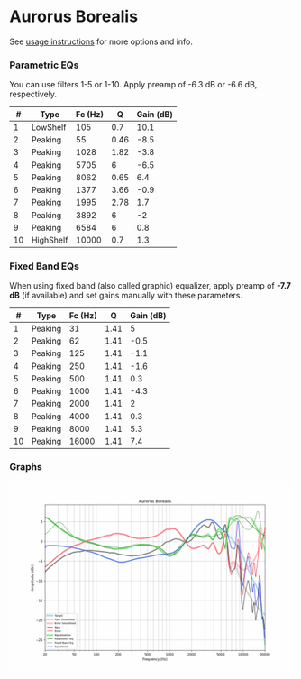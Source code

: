 # Aurorus Borealis
See [usage instructions](https://github.com/jaakkopasanen/AutoEq#usage) for more options and info.

### Parametric EQs
You can use filters 1-5 or 1-10. Apply preamp of -6.3 dB or -6.6 dB, respectively.

|   # | Type      |   Fc (Hz) |    Q |   Gain (dB) |
|-----|-----------|-----------|------|-------------|
|   1 | LowShelf  |       105 | 0.7  |        10.1 |
|   2 | Peaking   |        55 | 0.46 |        -8.5 |
|   3 | Peaking   |      1028 | 1.82 |        -3.8 |
|   4 | Peaking   |      5705 | 6    |        -6.5 |
|   5 | Peaking   |      8062 | 0.65 |         6.4 |
|   6 | Peaking   |      1377 | 3.66 |        -0.9 |
|   7 | Peaking   |      1995 | 2.78 |         1.7 |
|   8 | Peaking   |      3892 | 6    |        -2   |
|   9 | Peaking   |      6584 | 6    |         0.8 |
|  10 | HighShelf |     10000 | 0.7  |         1.3 |

### Fixed Band EQs
When using fixed band (also called graphic) equalizer, apply preamp of **-7.7 dB** (if available) and set gains manually with these parameters.

|   # | Type    |   Fc (Hz) |    Q |   Gain (dB) |
|-----|---------|-----------|------|-------------|
|   1 | Peaking |        31 | 1.41 |         5   |
|   2 | Peaking |        62 | 1.41 |        -0.5 |
|   3 | Peaking |       125 | 1.41 |        -1.1 |
|   4 | Peaking |       250 | 1.41 |        -1.6 |
|   5 | Peaking |       500 | 1.41 |         0.3 |
|   6 | Peaking |      1000 | 1.41 |        -4.3 |
|   7 | Peaking |      2000 | 1.41 |         2   |
|   8 | Peaking |      4000 | 1.41 |         0.3 |
|   9 | Peaking |      8000 | 1.41 |         5.3 |
|  10 | Peaking |     16000 | 1.41 |         7.4 |

### Graphs
![](./Aurorus%20Borealis.png)
